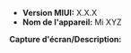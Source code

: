 <!---
(**********************************************************************************************************)
(* Ce traqueur de bugs est UNIQUEMENT destiné aux problèmes liés à la traduction Française *)
(* Cela signifie un mot mal orthographié ou des phrases en anglais qui ne sont pas encore traduits en français*)
(* Pour tous les autres bugs, veuillez utiliser le forum : https://xiaomi.eu/community/forums/bugs.20/      *)
(**********************************************************************************************************)
(* Veuillez remplir les champs ci-dessous: *) --->
- **Version MIUI:** X.X.X
- **Nom de l'appareil:** Mi XYZ

**Capture d'écran/Description:**
